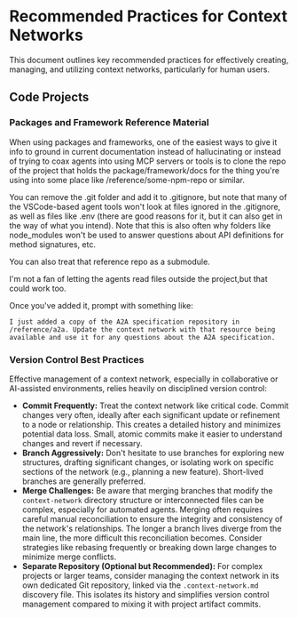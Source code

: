 # Recommended Practices for Context Networks

This document outlines key recommended practices for effectively creating, managing, and utilizing context networks, particularly for human users.

## Code Projects

### Packages and Framework Reference Material
When using packages and frameworks, one of the easiest ways to give it info to ground in current documentation instead of hallucinating or instead of trying to coax agents into using MCP servers or tools is to clone the repo of the project that holds the package/framework/docs for the thing you're using into some place like /reference/some-npm-repo or similar. 

You can remove the .git folder and add it to .gitignore, but note that many of the VSCode-based agent tools won't look at files ignored in the .gitignore, as well as files like .env (there are good reasons for it, but it can also get in the way of what you intend). Note that this is also often why folders like node_modules won't be used to answer questions about API definitions for method signatures, etc.

You can also treat that reference repo as a submodule. 

I'm not a fan of letting the agents read files outside the project,but that could work too.

Once you've added it, prompt with something like:
```
I just added a copy of the A2A specification repository in /reference/a2a. Update the context network with that resource being available and use it for any questions about the A2A specification.
```

### Version Control Best Practices

Effective management of a context network, especially in collaborative or AI-assisted environments, relies heavily on disciplined version control:

*   **Commit Frequently:** Treat the context network like critical code. Commit changes very often, ideally after each significant update or refinement to a node or relationship. This creates a detailed history and minimizes potential data loss. Small, atomic commits make it easier to understand changes and revert if necessary.
*   **Branch Aggressively:** Don't hesitate to use branches for exploring new structures, drafting significant changes, or isolating work on specific sections of the network (e.g., planning a new feature). Short-lived branches are generally preferred.
*   **Merge Challenges:** Be aware that merging branches that modify the `context-network` directory structure or interconnected files can be complex, especially for automated agents. Merging often requires careful manual reconciliation to ensure the integrity and consistency of the network's relationships. The longer a branch lives diverge from the main line, the more difficult this reconciliation becomes. Consider strategies like rebasing frequently or breaking down large changes to minimize merge conflicts.
*   **Separate Repository (Optional but Recommended):** For complex projects or larger teams, consider managing the context network in its own dedicated Git repository, linked via the `.context-network.md` discovery file. This isolates its history and simplifies version control management compared to mixing it with project artifact commits.
